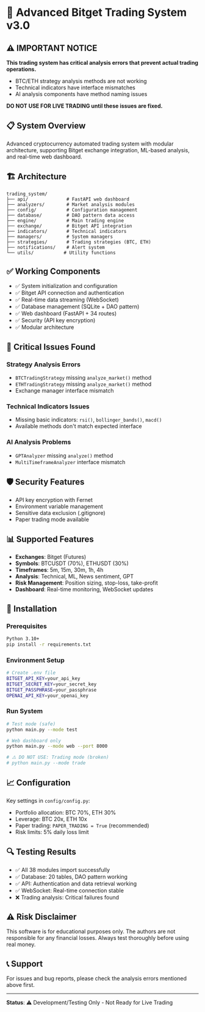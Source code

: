 # 🚀 Advanced Bitget Trading System v3.0

## ⚠️ **IMPORTANT NOTICE**
**This trading system has critical analysis errors that prevent actual trading operations.**
- BTC/ETH strategy analysis methods are not working
- Technical indicators have interface mismatches  
- AI analysis components have method naming issues

**DO NOT USE FOR LIVE TRADING until these issues are fixed.**

## 📋 **System Overview**
Advanced cryptocurrency automated trading system with modular architecture, supporting Bitget exchange integration, ML-based analysis, and real-time web dashboard.

## 🏗️ **Architecture**
```
trading_system/
├── api/              # FastAPI web dashboard
├── analyzers/        # Market analysis modules
├── config/           # Configuration management
├── database/         # DAO pattern data access
├── engine/           # Main trading engine
├── exchange/         # Bitget API integration
├── indicators/       # Technical indicators
├── managers/         # System managers
├── strategies/       # Trading strategies (BTC, ETH)
├── notifications/    # Alert system
└── utils/           # Utility functions
```

## ✅ **Working Components**
- ✅ System initialization and configuration
- ✅ Bitget API connection and authentication
- ✅ Real-time data streaming (WebSocket)
- ✅ Database management (SQLite + DAO pattern)
- ✅ Web dashboard (FastAPI + 34 routes)
- ✅ Security (API key encryption)
- ✅ Modular architecture

## 🔴 **Critical Issues Found**
### Strategy Analysis Errors
- `BTCTradingStrategy` missing `analyze_market()` method
- `ETHTradingStrategy` missing `analyze_market()` method  
- Exchange manager interface mismatch

### Technical Indicators Issues
- Missing basic indicators: `rsi()`, `bollinger_bands()`, `macd()`
- Available methods don't match expected interface

### AI Analysis Problems
- `GPTAnalyzer` missing `analyze()` method
- `MultiTimeframeAnalyzer` interface mismatch

## 🛡️ **Security Features**
- API key encryption with Fernet
- Environment variable management
- Sensitive data exclusion (.gitignore)
- Paper trading mode available

## 📊 **Supported Features**
- **Exchanges**: Bitget (Futures)
- **Symbols**: BTCUSDT (70%), ETHUSDT (30%)
- **Timeframes**: 5m, 15m, 30m, 1h, 4h
- **Analysis**: Technical, ML, News sentiment, GPT
- **Risk Management**: Position sizing, stop-loss, take-profit
- **Dashboard**: Real-time monitoring, WebSocket updates

## 🔧 **Installation**

### Prerequisites
```bash
Python 3.10+
pip install -r requirements.txt
```

### Environment Setup
```bash
# Create .env file
BITGET_API_KEY=your_api_key
BITGET_SECRET_KEY=your_secret_key  
BITGET_PASSPHRASE=your_passphrase
OPENAI_API_KEY=your_openai_key
```

### Run System
```bash
# Test mode (safe)
python main.py --mode test

# Web dashboard only
python main.py --mode web --port 8000

# ⚠️ DO NOT USE: Trading mode (broken)
# python main.py --mode trade
```

## 📈 **Configuration**
Key settings in `config/config.py`:
- Portfolio allocation: BTC 70%, ETH 30%
- Leverage: BTC 20x, ETH 10x
- Paper trading: `PAPER_TRADING = True` (recommended)
- Risk limits: 5% daily loss limit

## 🔍 **Testing Results**
- ✅ All 38 modules import successfully
- ✅ Database: 20 tables, DAO pattern working
- ✅ API: Authentication and data retrieval working
- ✅ WebSocket: Real-time connection stable
- ❌ Trading analysis: Critical failures found

## ⚠️ **Risk Disclaimer**
This software is for educational purposes only. The authors are not responsible for any financial losses. Always test thoroughly before using real money.

## 📞 **Support**
For issues and bug reports, please check the analysis errors mentioned above first.

---
**Status**: ⚠️ Development/Testing Only - Not Ready for Live Trading
